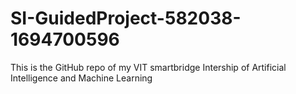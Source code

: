 # SI-GuidedProject-582038-1694700596
This is the GitHub repo of my VIT smartbridge Intership of Artificial Intelligence and Machine Learning
